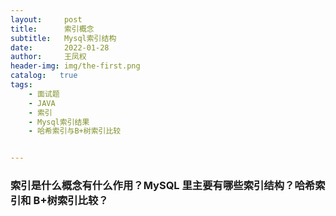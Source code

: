 ```yaml
---
layout:     post
title:      索引概念
subtitle:   Mysql索引结构
date:       2022-01-28
author:     王凤权
header-img: img/the-first.png
catalog:   true
tags:
    - 面试题
    - JAVA 
    - 索引
    - Mysql索引结果
    - 哈希索引与B+树索引比较


---
```


### 索引是什么概念有什么作用？MySQL 里主要有哪些索引结构？哈希索引和 B+树索引比较？ 

